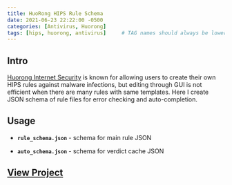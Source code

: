 ```yaml
---
title: HuoRong HIPS Rule Schema
date: 2021-06-23 22:22:00 -0500
categories: [Antivirus, Huorong]
tags: [hips, huorong, antivirus]     # TAG names should always be lowercase
---
```


## Intro

[Huorong Internet Security](https://www.huorong.cn/) is known for allowing users to create their own HIPS rules against malware infections, but editing through GUI is not efficient when there are many rules with same templates. Here I create JSON schema of rule files for error checking and auto-completion.

## Usage

- **`rule_schema.json`** - schema for main rule JSON

- **`auto_schema.json`** - schema for verdict cache JSON

## [View Project](https://github.com/JerryLinLinLin/Huorong-HIPS-Rule-Schema)
